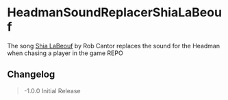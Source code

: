 # HeadmanSoundReplacerShiaLaBeouf
 The song [Shia LaBeouf](https://www.youtube.com/watch?v=o0u4M6vppCI) by Rob Cantor replaces the sound for the Headman when chasing a player in the game REPO
 ## Changelog
> 	-1.0.0 Initial Release
